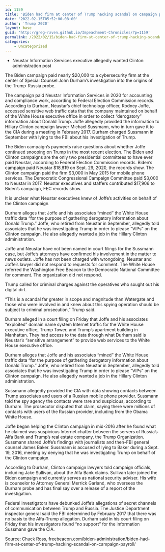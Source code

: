 ```yaml
---
id: 1159
title: 'Biden had firm at center of Trump hacking scandal on campaign payroll'
date: '2022-02-15T05:52:00-08:00'
author: 'Trump 2020'
layout: base
guid: 'http://greg-raven.github.io/Impeachment-Chronicles/?p=1159'
permalink: /2022/02/15/biden-had-firm-at-center-of-trump-hacking-scandal-on-campaign-payroll/
categories:
    - Uncategorized
---
```


- Neustar Information Services executive allegedly wanted Clinton administration post

The Biden campaign paid nearly $20,000 to a cybersecurity firm at the center of Special Counsel John Durham’s investigation into the origins of the Trump-Russia probe.

The campaign paid Neustar Information Services in 2020 for accounting and compliance work, according to Federal Election Commission records. According to Durham, Neustar’s chief technology officer, Rodney Joffe, accessed sensitive web traffic data that the company maintained on behalf of the White House executive office in order to collect “derogatory” information about Donald Trump. Joffe allegedly provided the information to Hillary Clinton campaign lawyer Michael Sussmann, who in turn gave it to the CIA during a meeting in February 2017. Durham charged Sussmann in September with lying to the FBI about his investigation of Trump.

The Biden campaign’s payments raise questions about whether Joffe continued snooping on Trump in the most recent election. The Biden and Clinton campaigns are the only two presidential committees to have ever paid Neustar, according to Federal Election Commission records. Biden’s campaign paid Neustar $18,819 on Sept. 29, 2020, the records show. The Clinton campaign paid the firm $3,000 in May 2015 for mobile phone services. The Democratic Congressional Campaign Committee paid $3,000 to Neustar in 2017. Neustar executives and staffers contributed $17,906 to Biden’s campaign, FEC records show.

It is unclear what Neustar executives knew of Joffe’s activities on behalf of the Clinton campaign.

Durham alleges that Joffe and his associates “mined” the White House traffic data “for the purpose of gathering derogatory information about Donald Trump.” Joffe, who retired from Neustar in September, allegedly told associates that he was investigating Trump in order to please “VIPs” on the Clinton campaign. He also allegedly wanted a job in the Hillary Clinton administration.

Joffe and Neustar have not been named in court filings for the Sussmann case, but Joffe’s attorneys have confirmed his involvement in the matter to news outlets. Joffe has not been charged with wrongdoing. Neustar and Joffe’s lawyer did not respond to requests for comment. The White House referred the Washington Free Beacon to the Democratic National Committee for comment. The organization did not respond.

Trump called for criminal charges against the operatives who sought out his digital dirt.

“This is a scandal far greater in scope and magnitude than Watergate and those who were involved in and knew about this spying operation should be subject to criminal prosecution,” Trump said.

Durham alleged in a court filing on Friday that Joffe and his associates “exploited” domain name system Internet traffic for the White House executive office, Trump Tower, and Trump’s apartment building in Manhattan. They had access to the data through what Durham said is Neustar’s “sensitive arrangement” to provide web services to the White House executive office.

Durham alleges that Joffe and his associates “mined” the White House traffic data “for the purpose of gathering derogatory information about Donald Trump.” Joffe, who retired from Neustar in September, allegedly told associates that he was investigating Trump in order to please “VIPs” on the Clinton campaign. He also allegedly wanted a job in the Hillary Clinton administration.

Sussmann allegedly provided the CIA with data showing contacts between Trump associates and users of a Russian mobile phone provider. Sussmann told the spy agency the contacts were rare and suspicious, according to Durham. The prosecutor disputed that claim, saying there were millions of contacts with users of the Russian provider, including from the Obama White House.

Joffe began helping the Clinton campaign in mid-2016 after he found what he claimed was suspicious Internet chatter between the servers of Russia’s Alfa Bank and Trump’s real estate company, the Trump Organization. Sussmann shared Joffe’s findings with journalists and then-FBI general counsel James Baker. Sussmann is accused of lying to Baker during a Sept. 19, 2016, meeting by denying that he was investigating Trump on behalf of the Clinton campaign.

According to Durham, Clinton campaign lawyers told campaign officials, including Jake Sullivan, about the Alfa Bank claims. Sullivan later joined the Biden campaign and currently serves as national security adviser. His wife is counselor to Attorney General Merrick Garland, who oversees the Durham probe and has final say over a release of a report of the investigation.

Federal investigators have debunked Joffe’s allegations of secret channels of communication between Trump and Russia. The Justice Department inspector general said the FBI determined by February 2017 that there was no basis to the Alfa-Trump allegation. Durham said in his court filing on Friday that his investigators found “no support” for the information Sussmann gave the CIA.

Source: Chuck Ross, freebeacon.com/biden-administration/biden-had-firm-at-center-of-trump-hacking-scandal-on-campaign-payroll/